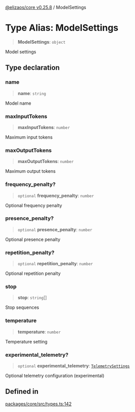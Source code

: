 [@elizaos/core v0.25.8](../index.md) / ModelSettings

# Type Alias: ModelSettings

> **ModelSettings**: `object`

Model settings

## Type declaration

### name

> **name**: `string`

Model name

### maxInputTokens

> **maxInputTokens**: `number`

Maximum input tokens

### maxOutputTokens

> **maxOutputTokens**: `number`

Maximum output tokens

### frequency\_penalty?

> `optional` **frequency\_penalty**: `number`

Optional frequency penalty

### presence\_penalty?

> `optional` **presence\_penalty**: `number`

Optional presence penalty

### repetition\_penalty?

> `optional` **repetition\_penalty**: `number`

Optional repetition penalty

### stop

> **stop**: `string`[]

Stop sequences

### temperature

> **temperature**: `number`

Temperature setting

### experimental\_telemetry?

> `optional` **experimental\_telemetry**: [`TelemetrySettings`](TelemetrySettings.md)

Optional telemetry configuration (experimental)

## Defined in

[packages/core/src/types.ts:142](https://github.com/elizaOS/eliza/blob/main/packages/core/src/types.ts#L142)
